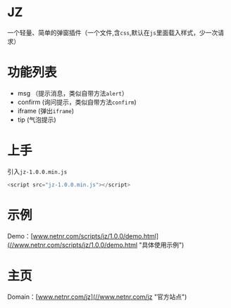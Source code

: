 # JZ
一个轻量、简单的弹窗插件（一个文件,含`css`,默认在`js`里面载入样式，少一次请求）

# 功能列表
 - msg  （提示消息，类似自带方法`alert`）
 - confirm  (询问提示，类似自带方法`confirm`)
 - iframe (弹出`iframe`)
 - tip  (气泡提示)

# 上手

引入`jz-1.0.0.min.js`
```javascript
<script src="jz-1.0.0.min.js"></script>
```

# 示例
Demo：[www.netnr.com/scripts/jz/1.0.0/demo.html](//www.netnr.com/scripts/jz/1.0.0/demo.html "具体使用示例")

# 主页
Domain：[www.netnr.com/jz](//www.netnr.com/jz "官方站点")
